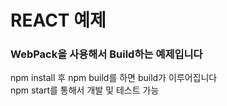 # REACT 예제  

### WebPack을 사용해서 Build하는 예제입니다

npm install 후 npm build를 하면 build가 이루어집니다  
npm start를 통해서 개발 및 테스트 가능 



